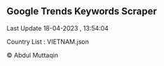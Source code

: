 

## Google Trends Keywords Scraper 
 
Last Update 18-04-2023 , 13:54:04

Country List :
VIETNAM.json



© Abdul Muttaqin 
